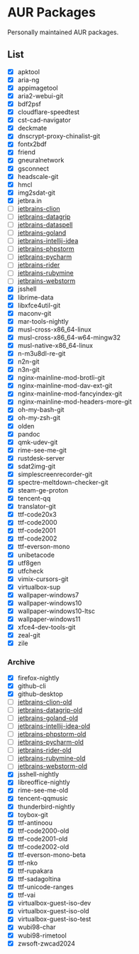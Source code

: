 # AUR Packages

Personally maintained AUR packages.

## List

- [X] apktool
- [X] aria-ng
- [X] appimagetool
- [X] aria2-webui-git
- [X] bdf2psf
- [X] cloudflare-speedtest
- [X] cst-cad-navigator
- [X] deckmate
- [X] dnscrypt-proxy-chinalist-git
- [X] fontx2bdf
- [X] friend
- [X] gneuralnetwork
- [X] gsconnect
- [X] headscale-git
- [X] hmcl
- [X] img2sdat-git
- [X] jetbra.in
- [ ] [jetbrains-clion]
- [ ] [jetbrains-datagrip]
- [ ] [jetbrains-dataspell]
- [ ] [jetbrains-goland]
- [ ] [jetbrains-intellij-idea]
- [ ] [jetbrains-phpstorm]
- [ ] [jetbrains-pycharm]
- [ ] [jetbrains-rider]
- [ ] [jetbrains-rubymine]
- [ ] [jetbrains-webstorm]
- [X] jsshell
- [X] librime-data
- [X] libxfce4util-git
- [X] maconv-git
- [X] mar-tools-nightly
- [X] musl-cross-x86_64-linux
- [X] musl-cross-x86_64-w64-mingw32
- [X] musl-native-x86_64-linux
- [X] n-m3u8dl-re-git
- [X] n2n-git
- [X] n3n-git
- [X] nginx-mainline-mod-brotli-git
- [X] nginx-mainline-mod-dav-ext-git
- [X] nginx-mainline-mod-fancyindex-git
- [X] nginx-mainline-mod-headers-more-git
- [X] oh-my-bash-git
- [X] oh-my-zsh-git
- [X] olden
- [X] pandoc
- [X] qmk-udev-git
- [X] rime-see-me-git
- [X] rustdesk-server
- [X] sdat2img-git
- [X] simplescreenrecorder-git
- [X] spectre-meltdown-checker-git
- [X] steam-ge-proton
- [X] tencent-qq
- [X] translator-git
- [X] ttf-code20x3
- [X] ttf-code2000
- [X] ttf-code2001
- [X] ttf-code2002
- [X] ttf-everson-mono
- [X] unibetacode
- [X] utf8gen
- [X] utfcheck
- [X] vimix-cursors-git
- [X] virtualbox-sup
- [X] wallpaper-windows7
- [X] wallpaper-windows10
- [X] wallpaper-windows10-ltsc
- [X] wallpaper-windows11
- [X] xfce4-dev-tools-git
- [X] zeal-git
- [X] zile

[jetbrains-clion]: https://github.com/kitty-panics/aur-jetbrains-ide/tree/master/jetbrains-clion
[jetbrains-datagrip]: https://github.com/kitty-panics/aur-jetbrains-ide/tree/master/jetbrains-datagrip
[jetbrains-dataspell]: https://github.com/kitty-panics/aur-jetbrains-ide/tree/master/jetbrains-dataspell
[jetbrains-goland]: https://github.com/kitty-panics/aur-jetbrains-ide/tree/master/jetbrains-goland
[jetbrains-intellij-idea]: https://github.com/kitty-panics/aur-jetbrains-ide/tree/master/jetbrains-intellij-idea
[jetbrains-phpstorm]: https://github.com/kitty-panics/aur-jetbrains-ide/tree/master/jetbrains-phpstorm
[jetbrains-pycharm]: https://github.com/kitty-panics/aur-jetbrains-ide/tree/master/jetbrains-pycharm
[jetbrains-rider]: https://github.com/kitty-panics/aur-jetbrains-ide/tree/master/jetbrains-rider
[jetbrains-rubymine]: https://github.com/kitty-panics/aur-jetbrains-ide/tree/master/jetbrains-rubymine
[jetbrains-webstorm]: https://github.com/kitty-panics/aur-jetbrains-ide/tree/master/jetbrains-webstorm

### Archive

- [x] firefox-nightly
- [x] github-cli
- [x] github-desktop
- [ ] [jetbrains-clion-old]
- [ ] [jetbrains-datagrip-old]
- [ ] [jetbrains-goland-old]
- [ ] [jetbrains-intellij-idea-old]
- [ ] [jetbrains-phpstorm-old]
- [ ] [jetbrains-pycharm-old]
- [ ] [jetbrains-rider-old]
- [ ] [jetbrains-rubymine-old]
- [ ] [jetbrains-webstorm-old]
- [x] jsshell-nightly
- [x] libreoffice-nightly
- [x] rime-see-me-old
- [x] tencent-qqmusic
- [x] thunderbird-nightly
- [x] toybox-git
- [x] ttf-antinoou
- [x] ttf-code2000-old
- [x] ttf-code2001-old
- [x] ttf-code2002-old
- [x] ttf-everson-mono-beta
- [x] ttf-nko
- [x] ttf-rupakara
- [x] ttf-sadagoltina
- [x] ttf-unicode-ranges
- [x] ttf-vai
- [x] virtualbox-guest-iso-dev
- [x] virtualbox-guest-iso-old
- [x] virtualbox-guest-iso-test
- [x] wubi98-char
- [x] wubi98-rimetool
- [x] zwsoft-zwcad2024

[jetbrains-clion-old]: https://github.com/kitty-panics/aur-jetbrains-ide/tree/master/jetbrains-clion-old
[jetbrains-datagrip-old]: https://github.com/kitty-panics/aur-jetbrains-ide/tree/master/jetbrains-datagrip-old
[jetbrains-goland-old]: https://github.com/kitty-panics/aur-jetbrains-ide/tree/master/jetbrains-goland-old
[jetbrains-intellij-idea-old]: https://github.com/kitty-panics/aur-jetbrains-ide/tree/master/jetbrains-intellij-idea-old
[jetbrains-phpstorm-old]: https://github.com/kitty-panics/aur-jetbrains-ide/tree/master/jetbrains-phpstorm-old
[jetbrains-pycharm-old]: https://github.com/kitty-panics/aur-jetbrains-ide/tree/master/jetbrains-pycharm-old
[jetbrains-rider-old]: https://github.com/kitty-panics/aur-jetbrains-ide/tree/master/jetbrains-rider-old
[jetbrains-rubymine-old]: https://github.com/kitty-panics/aur-jetbrains-ide/tree/master/jetbrains-rubymine-old
[jetbrains-webstorm-old]: https://github.com/kitty-panics/aur-jetbrains-ide/tree/master/jetbrains-webstorm-old
